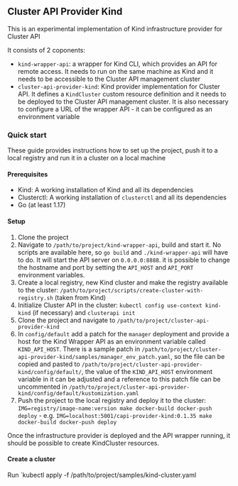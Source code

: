 ## Cluster API Provider Kind

This is an experimental implementation of Kind infrastructure provider for Cluster API

It consists of 2 coponents:

- `kind-wrapper-api`: a wrapper for Kind CLI, which provides an API for remote access. It needs to run on the same machine as Kind and it needs to be accessible to the Cluster API management cluster
- `cluster-api-provider-kind`: Kind provider implementation for Cluster API. It defines a `KindCluster` custom resource definition and it needs to be deployed to the Cluster API management cluster. It is also necessary to configure a URL of the wrapper API - it can be configured as an environment variable

### Quick start

These guide provides instructions how to set up the project, push it to a local registry and run it in a cluster on a local machine

#### Prerequisites

- Kind: A working installation of Kind and all its dependencies
- Clusterctl: A working installation of `clusterctl` and all its dependencies
- Go (at least 1.17)

#### Setup

1. Clone the project
2. Navigate to `/path/to/project/kind-wrapper-api`, build and start it. No scripts are available here, so `go build` and `./kind-wrapper-api` will have to do. It will start the API server on `0.0.0.0:8888`. it is possible to change the hostname and port by setting the `API_HOST` and `API_PORT` environment variables.
2. Create a local registry, new Kind cluster and make the registry available to the cluster: `/path/to/project/scripts/create-cluster-with-registry.sh` (taken from Kind)
3. Initialize Cluster API in the cluster: `kubectl config use-context kind-kind` (if necessary) and `clusterapi init`
4. Clone the project and navigate to `/path/to/project/cluster-api-provider-kind`
5. In `config/default` add a patch for the `manager` deployment and provide a host for the Kind Wrapper API as an environment variable called `KIND_API_HOST`. There is a sample patch in `/path/to/project/cluster-api-provider-kind/samples/manager_env_patch.yaml`, so the file can be copied and pasted to `/path/to/project/cluster-api-provider-kind/config/default/`, the value of the `KIND_API_HOST` environment variable in it can be adjusted and a reference to this patch file can be uncommented in `/path/to/project/cluster-api-provider-kind/config/default/kustomization.yaml`
6. Push the project to the local registry and deploy it to the cluster: `IMG=registry/image-name:version make docker-build docker-push deploy` - e.g. `IMG=localhost:5001/capi-provider-kind:0.1.35 make docker-build docker-push deploy`

Once the infrastructure provider is deployed and the API wrapper running, it should be possible to create KindCluster resources.

#### Create a cluster
Run `kubectl apply -f /path/to/project/samples/kind-cluster.yaml
